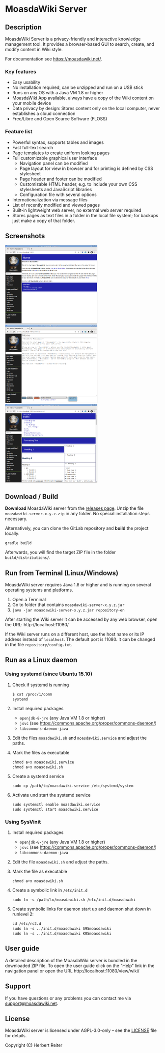 # MoasdaWiki Server

## Description

MoasdaWiki Server is a privacy-friendly and interactive knowledge management
tool. It provides a browser-based GUI to search, create, and modify content in
Wiki style.

For documentation see https://moasdawiki.net/.

### Key features

- Easy usability
- No installation required, can be unzipped and run on a USB stick
- Runs on any OS with a Java VM 1.8 or higher
- [MoasdaWiki App](https://gitlab.com/moasdawiki/moasdawiki-app) available,
  always have a copy of the Wiki content on your mobile device
- Data privacy by design: Stores content only on the local computer, never
  establishes a cloud connection
- Free/Libre and Open Source Software (FLOSS)

### Feature list

- Powerful syntax, supports tables and images
- Fast full-text search
- Page templates to create uniform looking pages
- Full customizable graphical user interface
  - Navigation panel can be modified
  - Page layout for view in browser and for printing is defined by CSS stylesheet
  - Page header and footer can be modified
  - Customizable HTML header, e.g. to include your own CSS stylesheets and JavaScript libraries
  - Configuration file with several options
- Internationalization via message files
- List of recently modified and viewed pages
- Built-in lightweight web server, no external web server required
- Stores pages as text files in a folder in the local file system;
  for backups just make a copy of that folder.

## Screenshots

<img src="images/Screenshot1.png" width="300" height="256" />
<img src="images/Screenshot2.png" width="300" height="256" />
<img src="images/Screenshot3.png" width="300" height="256" />

## Download / Build

**Download** MoasdaWiki server from the
[releases page](https://gitlab.com/moasdawiki/moasdawiki-server/-/releases).
Unzip the file `moasdawiki-server-x.y.z.zip` in any folder.
No special installation steps necessary.

Alternatively, you can clone the GitLab repository and **build** the project locally:

```
gradle build
```

Afterwards, you will find the target ZIP file in the folder ```build/distributions/```.

## Run from Terminal (Linux/Windows)

MoasdaWiki server requires Java 1.8 or higher and is running on several
operating systems and platforms.

1. Open a Terminal
2. Go to folder that contains `moasdawiki-server-x.y.z.jar`
3. `java -jar moasdawiki-server-x.y.z.jar repository-en`

After starting the Wiki server it can be accessed by any web browser, open the URL:
http://localhost:11080/

If the Wiki server runs on a different host, use the host name or its IP address
instead of `localhost`. The default port is 11080. It can be changed in the file
`repository/config.txt`.

## Run as a Linux daemon
### Using systemd (since Ubuntu 15.10)

1. Check if systemd is running
   ```
   $ cat /proc/1/comm
   systemd
   ```

2. Install required packages
   - `openjdk-8-jre` (any Java VM 1.8 or higher)
   - `jsvc` (see https://commons.apache.org/proper/commons-daemon/)
   - `libcommons-daemon-java`

3. Edit the files `moasdawiki.sh` and `moasdawiki.service` and adjust the paths.

4. Mark the files as executable
   ```
   chmod a+x moasdawiki.service
   chmod a+x moasdawiki.sh
   ```

5. Create a systemd service
   ```
   sudo cp /path/to/moasdawiki.service /etc/systemd/system
   ```

6. Activate und start the systemd service
   ```
   sudo systemctl enable moasdawiki.service
   sudo systemctl start moasdawiki.service
   ```

### Using SysVinit

1. Install required packages
   - `openjdk-8-jre` (any Java VM 1.8 or higher)
   - `jsvc` (see https://commons.apache.org/proper/commons-daemon/)
   - `libcommons-daemon-java`

2. Edit the file `moasdawiki.sh` and adjust the paths.

3. Mark the file as executable
   ```
   chmod a+x moasdawiki.sh
   ```

4. Create a symbolic link in `/etc/init.d`
   ```
   sudo ln -s /path/to/moasdawiki.sh /etc/init.d/moasdawiki
   ```

5. Create symbolic links for daemon start up and daemon shut down in runlevel 2:
   ```
   cd /etc/rc2.d
   sudo ln -s ../init.d/moasdawiki S95moasdawiki
   sudo ln -s ../init.d/moasdawiki K05moasdawiki
   ```

## User guide

A detailed description of the MoasdaWiki server is bundled in the downloaded ZIP file.
To open the user guide click on the "Help" link in the navigation panel or open the URL
http://localhost:11080/view/wiki/

## Support

If you have questions or any problems you can contact me via [support@moasdawiki.net]().

## License

MoasdaWiki server is licensed under AGPL-3.0-only &ndash; see the
[LICENSE](LICENSE) file for details.

Copyright (C) Herbert Reiter
